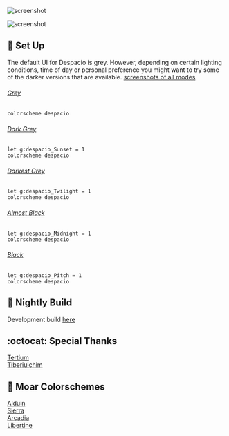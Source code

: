![screenshot](https://user-images.githubusercontent.com/11221489/33584154-db74655c-d912-11e7-9742-dabb563079ba.png)

![screenshot](https://user-images.githubusercontent.com/11221489/33584251-59bf72a8-d913-11e7-9b77-f95c4b4755c2.png)

:space_invader: Set Up
------
The default UI for Despacio is grey. However, depending on certain lighting conditions, time of day or personal preference you might want to try some of the darker versions that are available. [screenshots of all modes](https://github.com/AlessandroYorba/Despacio/issues/1)

###### [Grey](https://user-images.githubusercontent.com/11221489/33584154-db74655c-d912-11e7-9742-dabb563079ba.png)
```
colorscheme despacio
```

###### [Dark Grey](https://user-images.githubusercontent.com/11221489/33584181-08742092-d913-11e7-956e-43fc924d2495.png)
```
let g:despacio_Sunset = 1
colorscheme despacio 
```

###### [Darkest Grey](https://user-images.githubusercontent.com/11221489/33584196-1f75e3a2-d913-11e7-9a66-1f39c3de4a4e.png)
```
let g:despacio_Twilight = 1
colorscheme despacio 
```

###### [Almost Black](https://user-images.githubusercontent.com/11221489/33584220-393f7ca8-d913-11e7-97f5-c45d66dcb672.png)
```
let g:despacio_Midnight = 1
colorscheme despacio 
```

###### [Black](https://user-images.githubusercontent.com/11221489/33584251-59bf72a8-d913-11e7-9b77-f95c4b4755c2.png)
```
let g:despacio_Pitch = 1
colorscheme despacio 
```

:crescent_moon: Nightly Build
----------------------------
Development build [here](https://github.com/AlessandroYorba/Despacio/tree/nightly)

:octocat: Special Thanks
-----------------
[Tertium](https://github.com/tertium)<br>
[Tiberiuichim](https://github.com/tiberiuichim)<br>

:octopus: Moar Colorschemes
-------
[Alduin](https://github.com/AlessandroYorba/Alduin)<br>
[Sierra](https://github.com/AlessandroYorba/Sierra)<br>
[Arcadia](https://github.com/AlessandroYorba/Arcadia)<br>
[Libertine](https://github.com/AlessandroYorba/Libertine)<br>
